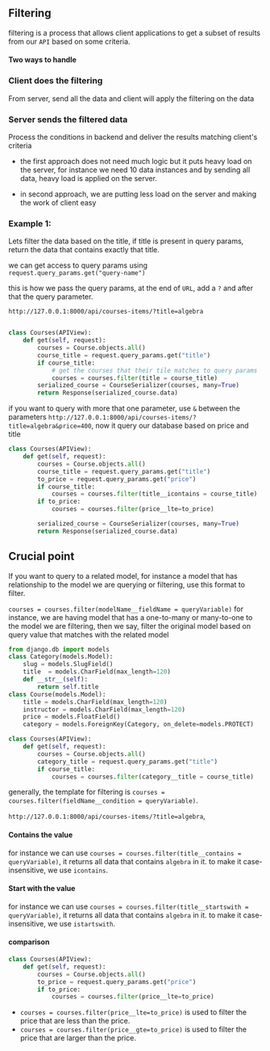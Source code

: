 ## Filtering

filtering is a process that allows client applications to get a subset of results from our `API` based on some criteria.

#### Two ways to handle

### Client does the filtering

From server, send all the data and client will apply the filtering on the data

### Server sends the filtered data

Process the conditions in backend and deliver the results matching client's criteria

- the first approach does not need much logic but it puts heavy load on the server, for instance we need 10 data instances and by sending all data, heavy load is applied on the server.

- in second approach, we are putting less load on the server and making the work of client easy

### Example 1:

Lets filter the data based on the title, if title is present in query params, return the data that contains exactly that title.

we can get access to query params using `request.query_params.get("query-name")`

this is how we pass the query params, at the end of `URL`, add a `?` and after that the query parameter.

`http://127.0.0.1:8000/api/courses-items/?title=algebra`

```py

class Courses(APIView):
    def get(self, request):
        courses = Course.objects.all()
        course_title = request.query_params.get("title")
        if course_title:
            # get the courses that their tile matches to query params
            courses = courses.filter(title = course_title)
        serialized_course = CourseSerializer(courses, many=True)
        return Response(serialized_course.data)
```

if you want to query with more that one parameter, use `&` between the parameters
`http://127.0.0.1:8000/api/courses-items/?title=algebra&price=400`, now it query our database based on price and title

```py
class Courses(APIView):
    def get(self, request):
        courses = Course.objects.all()
        course_title = request.query_params.get("title")
        to_price = request.query_params.get("price")
        if course_title:
            courses = courses.filter(title__icontains = course_title)
        if to_price:
            courses = courses.filter(price__lte=to_price)

        serialized_course = CourseSerializer(courses, many=True)
        return Response(serialized_course.data)
```

## Crucial point

If you want to query to a related model, for instance a model that has relationship to the model we are querying or filtering, use this format to filter.

`courses = courses.filter(modelName__fieldName = queryVariable)`
for instance, we are having model that has a one-to-many or many-to-one to the model we are filtering, then we say, filter the original model based on query value that matches with the related model

```py
from django.db import models
class Category(models.Model):
    slug = models.SlugField()
    title  = models.CharField(max_length=120)
    def __str__(self):
        return self.title
class Course(models.Model):
    title = models.CharField(max_length=120)
    instructor = models.CharField(max_length=120)
    price = models.FloatField()
    category = models.ForeignKey(Category, on_delete=models.PROTECT)
```

```py
class Courses(APIView):
    def get(self, request):
        courses = Course.objects.all()
        category_title = request.query_params.get("title")
        if course_title:
            courses = courses.filter(category__title = course_title)
```

generally, the template for filtering is `courses = courses.filter(fieldName__condition = queryVariable)`.

`http://127.0.0.1:8000/api/courses-items/?title=algebra`,

#### Contains the value

for instance we can use `courses = courses.filter(title__contains = queryVariable)`, it returns all data that contains `algebra` in it.
to make it case-insensitive, we use `icontains`.

#### Start with the value

for instance we can use `courses = courses.filter(title__startswith = queryVariable)`, it returns all data that contains `algebra` in it.
to make it case-insensitive, we use `istartswith`.

#### comparison

```py
class Courses(APIView):
    def get(self, request):
        courses = Course.objects.all()
        to_price = request.query_params.get("price")
        if to_price:
            courses = courses.filter(price__lte=to_price)
```

- `courses = courses.filter(price__lte=to_price)` is used to filter the price that are less than the price.
- `courses = courses.filter(price__gte=to_price)` is used to filter the price that are larger than the price.
